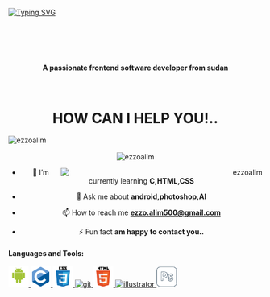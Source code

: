 <a href="https://git.io/typing-svg"><img src="https://readme-typing-svg.demolab.com?font=Fira+Code&weight=600&pause=1000&random=false&width=435&lines=Hi+there+%F0%9F%91%8B;welcome+to+my+profile" alt="Typing SVG" /></a>

<h1 align="center">
         <img scr="https://readme-typing.herukapp.com/?
           font=Righteous&size=35&center=true&vCenter=true&width=500&height=70&duration=400&lines=Hi+there!+ 👋;+I'm+Ezzo+Alim!;" />
</h1>



<h4 align="center">A  passionate frontend software developer from sudan </h4>
<br/>

<div align="center">





<h1 align="center">HOW CAN I HELP YOU!..</h1>



<p align="left"> <img src="https://komarev.com/ghpvc/?username=ezzoalim&label=Profile%20views&color=0e75b6&style=flat" alt="ezzoalim" /> </p>

<h9 align="center"> <p><img align="center" scr="https://cdn.dribbble.com/users/1292677/screenshots/6139167/avento.gif"
alt="ezzoalim" /></p>
</h9>
</p>
     <h9 align="right"> <p><img align="right" width="400" src="https://cdn.dribbble.com/users/2131993/screenshots/4948736/thoughtworks-gif_dribbble.gif" alt="ezzoalim" /></p>
</h9>
</p>

 <p align="left">
</p>

- 🌱 I’m currently learning **C,HTML,CSS**

- 💬 Ask me about **android,photoshop,AI**

- 📫 How to reach me **ezzo.alim500@gmail.com**

- ⚡ Fun fact **am happy to contact you..**









<h4 align="left">Languages and Tools:</h4>
<p align="left"> <a href="https://developer.android.com" target="_blank" rel="noreferrer"> <img src="https://raw.githubusercontent.com/devicons/devicon/master/icons/android/android-original-wordmark.svg" alt="android" width="40" height="40"/> </a> <a href="https://www.cprogramming.com/" target="_blank" rel="noreferrer"> <img src="https://raw.githubusercontent.com/devicons/devicon/master/icons/c/c-original.svg" alt="c" width="40" height="40"/> </a> <a href="https://www.w3schools.com/css/" target="_blank" rel="noreferrer"> <img src="https://raw.githubusercontent.com/devicons/devicon/master/icons/css3/css3-original-wordmark.svg" alt="css3" width="40" height="40"/> </a> <a href="https://git-scm.com/" target="_blank" rel="noreferrer"> <img src="https://www.vectorlogo.zone/logos/git-scm/git-scm-icon.svg" alt="git" width="40" height="40"/> </a> <a href="https://www.w3.org/html/" target="_blank" rel="noreferrer"> <img src="https://raw.githubusercontent.com/devicons/devicon/master/icons/html5/html5-original-wordmark.svg" alt="html5" width="40" height="40"/> </a> <a href="https://www.adobe.com/in/products/illustrator.html" target="_blank" rel="noreferrer"> <img src="https://www.vectorlogo.zone/logos/adobe_illustrator/adobe_illustrator-icon.svg" alt="illustrator" width="40" height="40"/> </a> <a href="https://www.photoshop.com/en" target="_blank" rel="noreferrer"> <img src="https://raw.githubusercontent.com/devicons/devicon/master/icons/photoshop/photoshop-line.svg" alt="photoshop" width="40" height="40"/> </a> </p>







  
<!--
**EzzoAlim/EzzoAlim** is a ✨ _special_ ✨ repository because its `README.md` (this file) appears on your GitHub profile.

Here are some ideas to get you started:

- 🔭 I’m currently working on ...
- 🌱 I’m currently learning ...
- 👯 I’m looking to collaborate on ...
- 🤔 I’m looking for help with ...
- 💬 Ask me about ...
- 📫 How to reach me: ...
- 😄 Pronouns: ...
- ⚡ Fun fact: ...
-->
